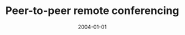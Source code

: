 ---
title: "Peer-to-peer remote conferencing"
collection: publications
category: conferences
permalink: /publication/2004-01-01-Peer-to-peer-remote-conferencing
date: 2004-01-01
venue: 'In Proc. of 26th Int&apos;l Conf. on Software Engineering - W12S Workshop &quot;Third International Workshop on Global Software Development (GSD 2004), Edinburgh, Scotland, May 2004&quot;'
paperurl: 'https://digital-library.theiet.org/doi/abs/10.1049/ic%3A20040310'
citation: ' F. Calefato,  F. Lanubile,  T. Mallardo, &quot;Peer-to-peer remote conferencing.&quot; <i>In Proc. of 26th Int&apos;l Conf. on Software Engineering - W12S Workshop &quot;Third International Workshop on Global Software Development (GSD 2004), Edinburgh, Scotland, May 2004&quot;</i>, 2004.'
doi: https://digital-library.theiet.org/doi/abs/10.1049/ic%3A20040310
---